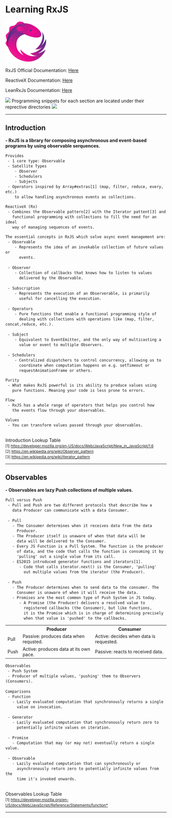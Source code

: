 # Learning RxJS
![RxJS Logo](assets/rxjs-logo.png)

RxJS Official Documentation: [Here](https://rxjs-dev.firebaseapp.com/)
<br>

ReactiveX Documentation: [Here](http://reactivex.io/rxjs/manual/overview.html#operators)
<br>

LeanRxJs Documentation: [Here](https://www.learnrxjs.io/)
<br>

![](https://placehold.it/15/9500ff/000000?text=+) Programming snippets for each section are located under their reprective directories ![](https://placehold.it/15/9500ff/000000?text=+)

<hr>

## Introduction

<b>- RxJS is a library for composing asynchronous and event-based programs by using observable serquences.</b>

```
Provides
 - 1 core type: Observable
 - Satellite Types
    - Observer
    - Schedulers
    - Subjects
 - Operators inspired by Array#extras[1] (map, filter, reduce, every, etc.)
    to allow handling asynchronous events as collections.
```
```
ReactiveX (Rx)
 - Combines the Observable pattern[2] with the Iterator pattent[3] and
   functional programming with collections to fill the need for an ideal 
   way of managing sequences of events.
```

```
The essential concepts in RxJS which solve async event management are:
 - Observable
    - Represents the idea of an invokable collection of future values or 
      events.

 - Observer
    - Collection of callbacks that knows how to listen to values 
      delivered by the Observable.

 - Subscription
    - Represents the execution of an Observerable, is primarily 
      useful for cancelling the execution.

 - Operators
    - Pure functions that enable a functional programming style of 
      dealing with collections with operations like (map, filter, concat,reduce, etc.).

 - Subject
    - Equivalent to EventEmitter, and the only way of multicasting a 
      value or event to multiple Observers.

 - Schedulers
    - Centralized dispatchers to control concurrency, allowing us to 
      coordinate when computation happens on e.g. setTimeout or 
      requestAnimationFrame or others.
```

```
Purity
 - What makes RxJS powerful is its ability to produce values using
   pure functions. Meaning your code is less prone to errors.
```

```
Flow
 - RxJS has a whole range of operators that helps you control how
   the events flow through your observables.
```

```
Values
 - You can transform values passed through your observables.
```

<br>
<div>
<span>Introduction Lookup Table</span><br>
<small>[1] <a href="https://developer.mozilla.org/en-US/docs/Web/JavaScript/New_in_JavaScript/1.6">https://developer.mozilla.org/en-US/docs/Web/JavaScript/New_in_JavaScript/1.6</a></small><br>
<small>[2] <a href="https://en.wikipedia.org/wiki/Observer_pattern">https://en.wikipedia.org/wiki/Observer_pattern</a></small><br>
<small>[3] <a href="https://en.wikipedia.org/wiki/Iterator_pattern">https://en.wikipedia.org/wiki/Iterator_pattern</a></small><br>
</div>

<hr>

## Observables

<b>- Observables are lazy Push collections of multiple values.</b>

```
Pull versus Push
 - Pull and Push are two different protocols that describe how a
   data Producer can communicate with a data Consumer.

 - Pull
   - The Consumer determines when it receives data from the data
     Producer.
   - The Producer itself is unaware of when that data will be
     data will be delivered to the Consumer.
   - Every JS Function is a Pull System. The function is the producer
     of data, and the code that calls the function is consuming it by
     'pulling' out a single value from its call.
   - ES2015 introduced generator functions and iterators[1].
      - Code that calls iterator.next() is the Consumer, 'pulling'
        out multiple values from the iterator (the Producer).

 - Push
   - The Producer determines when to send data to the consumer. The
     Consumer is unaware of when it will receive the data.
   - Promises are the most common type of Push System in JS today.
      - A Promise (the Producer) delivers a resolved value to
        registered callbacks (the Consumer), but like functions,
        it is the Promise which is in charge of determining precisely
        when that value is 'pushed' to the callbacks.
```

<table>
<tr><th></th><th>Producer</th><th>Consumer</th></tr>
  <tr>
    <td>Pull</td>
    <td>Passive: produces data when requsted.</td>
    <td>Active: decides when data is requested.</td>
  </tr>
  <tr>
    <td>Push</td>
    <td>Active: produces data at its own pace.</td>
    <td>Passive: reacts to received data.</td>
  </tr>
</table>

```
Observables
 - Push System
 - Producer of multiple values, 'pushing' them to Observers (Consumers).

Comparisons
 - Function
   - Lazily evaluated computation that synchronously returns a single 
     value on invocation.

 - Generator
   - Lazily evaluated computation that synchronously return zero to
     potentially infinite values on iteration.

 - Promise
   - Computation that may (or may not) eventually return a single value.

 - Observable
   - Lazily evaluated computation that can synchronously or
     asynchronously return zero to potentially infinite values from the
     time it's invoked onwards.
```
<br>
<div>
<span>Observables Lookup Table</span><br>
<small>[1] <a href="https://developer.mozilla.org/en-US/docs/Web/JavaScript/Reference/Statements/function*">https://developer.mozilla.org/en-US/docs/Web/JavaScript/Reference/Statements/function*</a></small><br>
</div>

<hr>